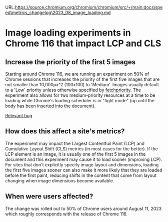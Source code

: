 URL:https://source.chromium.org/chromium/chromium/src/+/main:docs\speed\metrics_changelog\2023_08_image_loading.md
# Image loading experiments in Chrome 116 that impact LCP and CLS

## Increase the priority of the first 5 images

Starting around Chrome 116, we are running an experiment on 50% of Chrome
sessions that increases the priority of the first five images that are not
smaller than 10,000px^2 (100x100) to 'Medium'. Images usually default to
a 'Low' priority unless otherwise specified by
[fetchpriority](https://web.dev/fetch-priority/). The experiment also allows
for two medium-priority resources at a time to be loading while Chrome's
loading scheduler is in "tight mode" (up until the body has been inserted into
the document).

[Relevant bug](https://bugs.chromium.org/p/chromium/issues/detail?id=1431169)

## How does this affect a site's metrics?

The experiment may impact the Largest Contentfuil Paint (LCP) and Cumulative
Layout Shift (CLS) metrics (in most cases for the better). If the LCP element
is an image, it is usually one of the first 5 images in the document and this
experiment may cause it to load sooner (improving LCP). For sites that don't
explicitly specify image layout and dimensions, loading the first five images
sooner can also make it more likely that they are loaded before the first
paint, reducing shifts in the content that come from layout changing when image
dimensions become available.

## When were users affected?

The change was rolled out to 50% of Chrome users around August 11, 2023 which
roughly corresponds with the release of Chrome 116.